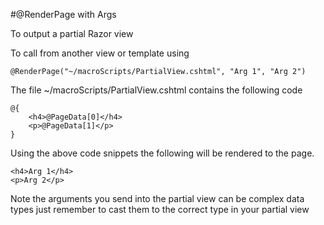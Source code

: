 #@RenderPage with Args
<!-- original url: http://our.umbraco.org/wiki/reference/code-snippets/razor-snippets/@renderpage-with-args -->
To output a partial Razor view

To call from another view or template using

    @RenderPage("~/macroScripts/PartialView.cshtml", "Arg 1", "Arg 2")

The file ~/macroScripts/PartialView.cshtml contains the following code

    @{
        <h4>@PageData[0]</h4>
        <p>@PageData[1]</p>
    }

Using the above code snippets the following will be rendered to the page.

    <h4>Arg 1</h4>
    <p>Arg 2</p>

Note the arguments you send into the partial view can be complex data types just remember to cast them to the correct type in your partial view